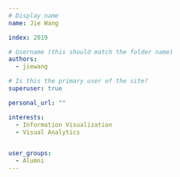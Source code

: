 ```yaml
---
# Display name
name: Jie Wang

index: 2019

# Username (this should match the folder name)
authors:
  - jiewang

# Is this the primary user of the site?
superuser: true

personal_url: ""

interests:
  - Information Visualization
  - Visual Analytics


user_groups:
  - Alumni
---
```

